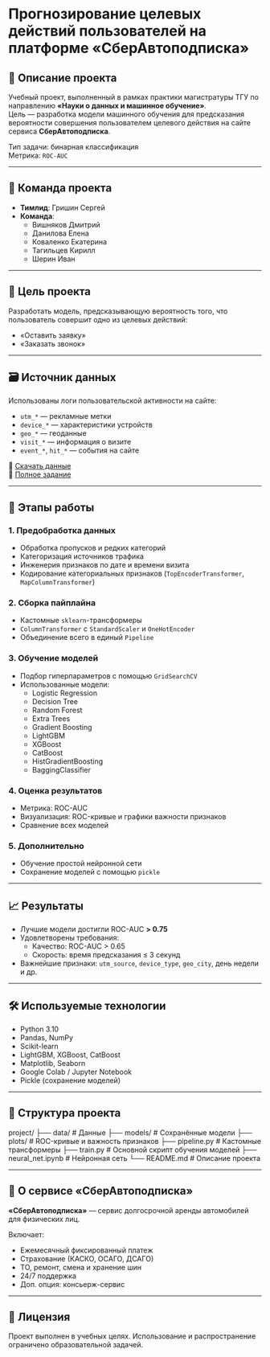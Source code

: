 # Прогнозирование целевых действий пользователей на платформе «СберАвтоподписка»

## 📌 Описание проекта

Учебный проект, выполненный в рамках практики магистратуры ТГУ по направлению **«Науки о данных и машинное обучение»**.  
Цель — разработка модели машинного обучения для предсказания вероятности совершения пользователем целевого действия на сайте сервиса **СберАвтоподписка**.

Тип задачи: бинарная классификация  
Метрика: `ROC-AUC`

---

## 👥 Команда проекта

- **Тимлид**: Гришин Сергей  
- **Команда**:
  - Вишняков Дмитрий  
  - Данилова Елена  
  - Коваленко Екатерина  
  - Тагильцев Кирилл  
  - Шерин Иван  

---

## 🎯 Цель проекта

Разработать модель, предсказывающую вероятность того, что пользователь совершит одно из целевых действий:
- «Оставить заявку»
- «Заказать звонок»

---

## 🗃 Источник данных

Использованы логи пользовательской активности на сайте:
- `utm_*` — рекламные метки
- `device_*` — характеристики устройств
- `geo_*` — геоданные
- `visit_*` — информация о визите
- `event_*`, `hit_*` — события на сайте

📁 [Скачать данные](https://cloud.mail.ru/public/PXoc/hDmWMRLe6)  
📄 [Полное задание](https://lms-cdn.skillfactory.ru/assets/courseware/v1/d71c2fe9706361f6010e7d05243fb4a2/asset-v1:skillfactory+TGUDS-2sem+2025+type@asset+block/%D0%A3%D1%87%D0%B5%D0%B1%D0%BD%D0%B0%D1%8F_%D0%B7%D0%B0%D0%B4%D0%B0%D1%87%D0%B0_%D0%B0%D0%BD%D0%B0%D0%BB%D0%B8%D0%B7_%D1%81%D0%B0%D0%B9%D1%82%D0%B0.docx)

---

## 🔧 Этапы работы

### 1. Предобработка данных
- Обработка пропусков и редких категорий
- Категоризация источников трафика
- Инженерия признаков по дате и времени визита
- Кодирование категориальных признаков (`TopEncoderTransformer`, `MapColumnTransformer`)

### 2. Сборка пайплайна
- Кастомные `sklearn`-трансформеры
- `ColumnTransformer` с `StandardScaler` и `OneHotEncoder`
- Объединение всего в единый `Pipeline`

### 3. Обучение моделей
- Подбор гиперпараметров с помощью `GridSearchCV`
- Использованные модели:
  - Logistic Regression
  - Decision Tree
  - Random Forest
  - Extra Trees
  - Gradient Boosting
  - LightGBM
  - XGBoost
  - CatBoost
  - HistGradientBoosting
  - BaggingClassifier

### 4. Оценка результатов
- Метрика: ROC-AUC
- Визуализация: ROC-кривые и графики важности признаков
- Сравнение всех моделей

### 5. Дополнительно
- Обучение простой нейронной сети
- Сохранение моделей с помощью `pickle`

---

## 📈 Результаты

- Лучшие модели достигли ROC-AUC **> 0.75**
- Удовлетворены требования:
  - Качество: ROC-AUC > 0.65
  - Скорость: время предсказания ≤ 3 секунд
- Важнейшие признаки: `utm_source`, `device_type`, `geo_city`, день недели и др.

---

## 🛠 Используемые технологии

- Python 3.10
- Pandas, NumPy
- Scikit-learn
- LightGBM, XGBoost, CatBoost
- Matplotlib, Seaborn
- Google Colab / Jupyter Notebook
- Pickle (сохранение моделей)

---

## 📁 Структура проекта

project/
├── data/ # Данные
├── models/ # Сохранённые модели
├── plots/ # ROC-кривые и важность признаков
├── pipeline.py # Кастомные трансформеры
├── train.py # Основной скрипт обучения моделей
├── neural_net.ipynb # Нейронная сеть
└── README.md # Описание проекта

---

## 🚗 О сервисе «СберАвтоподписка»

**«СберАвтоподписка»** — сервис долгосрочной аренды автомобилей для физических лиц.

Включает:
- Ежемесячный фиксированный платеж
- Страхование (КАСКО, ОСАГО, ДСАГО)
- ТО, ремонт, смена и хранение шин
- 24/7 поддержка
- Доп. опция: консьерж-сервис

---

## 🧾 Лицензия

Проект выполнен в учебных целях. Использование и распространение ограничено образовательной задачей.
